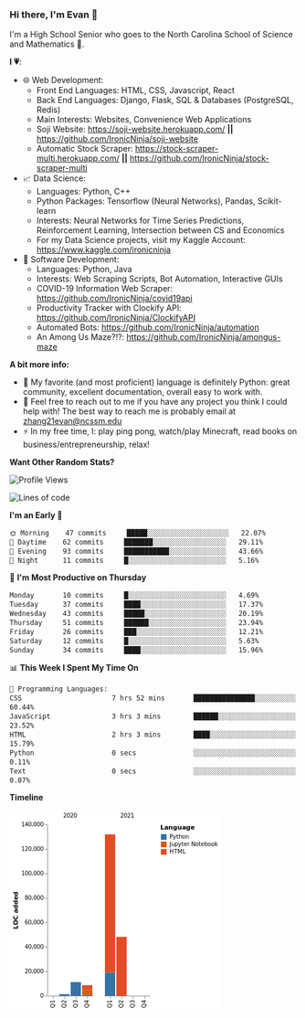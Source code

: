 ### Hi there, I'm Evan 👋

I'm a High School Senior who goes to the North Carolina School of Science and Mathematics 🏫.

**I 💗**:
  - 🌐 Web Development: 
    - Front End Languages: HTML, CSS, Javascript, React
    - Back End Languages: Django, Flask, SQL & Databases (PostgreSQL, Redis)
    - Main Interests: Websites, Convenience Web Applications
    - Soji Website: https://soji-website.herokuapp.com/ **||** https://github.com/IronicNinja/soji-website
    - Automatic Stock Scraper: https://stock-scraper-multi.herokuapp.com/ **||** https://github.com/IronicNinja/stock-scraper-multi
  - 📈 Data Science: 
    - Languages: Python, C++
    - Python Packages: Tensorflow (Neural Networks), Pandas, Scikit-learn
    - Interests: Neural Networks for Time Series Predictions, Reinforcement Learning, Intersection between CS and Economics
    - For my Data Science projects, visit my Kaggle Account: https://www.kaggle.com/ironicninja
  - 🤖 Software Development: 
    - Languages: Python, Java
    - Interests: Web Scraping Scripts, Bot Automation, Interactive GUIs
    - COVID-19 Information Web Scraper: https://github.com/IronicNinja/covid19api
    - Productivity Tracker with Clockify API: https://github.com/IronicNinja/ClockifyAPI
    - Automated Bots: https://github.com/IronicNinja/automation
    - An Among Us Maze?!?: https://github.com/IronicNinja/amongus-maze
  
**A bit more info:**
- 🐍 My favorite (and most proficient) language is definitely Python: great community, excellent documentation, overall easy to work with.
- 👯 Feel free to reach out to me if you have any project you think I could help with! The best way to reach me is probably email at zhang21evan@ncssm.edu
- ⚡ In my free time, I: play ping pong, watch/play Minecraft, read books on business/entrepreneurship, relax!

**Want Other Random Stats?**
<!--START_SECTION:waka-->
![Profile Views](http://img.shields.io/badge/Profile%20Views-1-blue)

![Lines of code](https://img.shields.io/badge/From%20Hello%20World%20I%27ve%20Written-201019%20lines%20of%20code-blue)

**I'm an Early 🐤** 

```text
🌞 Morning    47 commits     █████░░░░░░░░░░░░░░░░░░░░   22.07% 
🌆 Daytime    62 commits     ███████░░░░░░░░░░░░░░░░░░   29.11% 
🌃 Evening    93 commits     ███████████░░░░░░░░░░░░░░   43.66% 
🌙 Night      11 commits     █░░░░░░░░░░░░░░░░░░░░░░░░   5.16%

```
📅 **I'm Most Productive on Thursday** 

```text
Monday       10 commits     █░░░░░░░░░░░░░░░░░░░░░░░░   4.69% 
Tuesday      37 commits     ████░░░░░░░░░░░░░░░░░░░░░   17.37% 
Wednesday    43 commits     █████░░░░░░░░░░░░░░░░░░░░   20.19% 
Thursday     51 commits     ██████░░░░░░░░░░░░░░░░░░░   23.94% 
Friday       26 commits     ███░░░░░░░░░░░░░░░░░░░░░░   12.21% 
Saturday     12 commits     █░░░░░░░░░░░░░░░░░░░░░░░░   5.63% 
Sunday       34 commits     ████░░░░░░░░░░░░░░░░░░░░░   15.96%

```


📊 **This Week I Spent My Time On** 

```text
💬 Programming Languages: 
CSS                      7 hrs 52 mins       ███████████████░░░░░░░░░░   60.44% 
JavaScript               3 hrs 3 mins        ██████░░░░░░░░░░░░░░░░░░░   23.52% 
HTML                     2 hrs 3 mins        ████░░░░░░░░░░░░░░░░░░░░░   15.79% 
Python                   0 secs              ░░░░░░░░░░░░░░░░░░░░░░░░░   0.11% 
Text                     0 secs              ░░░░░░░░░░░░░░░░░░░░░░░░░   0.07%

```

**Timeline**

![Chart not found](https://raw.githubusercontent.com/IronicNinja/IronicNinja/main/charts/bar_graph.png) 


<!--END_SECTION:waka-->
